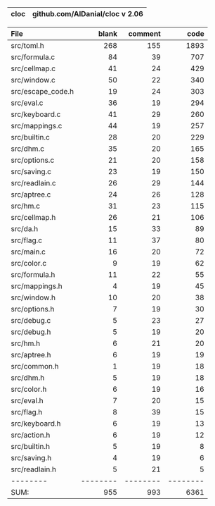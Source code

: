 cloc|github.com/AlDanial/cloc v 2.06
--- | ---

File|blank|comment|code
:-------|-------:|-------:|-------:
src/toml.h|268|155|1893
src/formula.c|84|39|707
src/cellmap.c|41|24|429
src/window.c|50|22|340
src/escape_code.h|19|24|303
src/eval.c|36|19|294
src/keyboard.c|41|29|260
src/mappings.c|44|19|257
src/builtin.c|28|20|229
src/dhm.c|35|20|165
src/options.c|21|20|158
src/saving.c|23|19|150
src/readlain.c|26|29|144
src/aptree.c|24|26|128
src/hm.c|31|23|115
src/cellmap.h|26|21|106
src/da.h|15|33|89
src/flag.c|11|37|80
src/main.c|16|20|72
src/color.c|9|19|62
src/formula.h|11|22|55
src/mappings.h|4|19|45
src/window.h|10|20|38
src/options.h|7|19|30
src/debug.c|5|23|27
src/debug.h|5|19|20
src/hm.h|6|21|20
src/aptree.h|6|19|19
src/common.h|1|19|18
src/dhm.h|5|19|18
src/color.h|6|19|16
src/eval.h|7|20|15
src/flag.h|8|39|15
src/keyboard.h|6|19|13
src/action.h|6|19|12
src/builtin.h|5|19|8
src/saving.h|4|19|6
src/readlain.h|5|21|5
--------|--------|--------|--------
SUM:|955|993|6361
